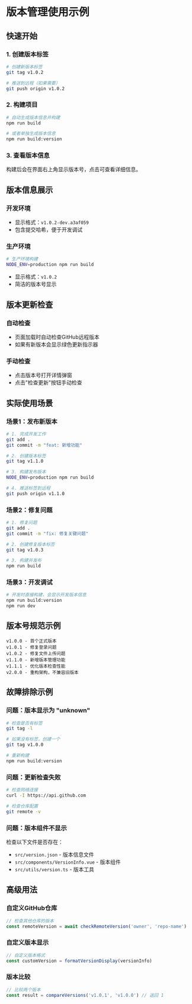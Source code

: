 # 版本管理使用示例

## 快速开始

### 1. 创建版本标签
```bash
# 创建新版本标签
git tag v1.0.2

# 推送到远程（如果需要）
git push origin v1.0.2
```

### 2. 构建项目
```bash
# 自动生成版本信息并构建
npm run build

# 或者单独生成版本信息
npm run build:version
```

### 3. 查看版本信息
构建后会在界面右上角显示版本号，点击可查看详细信息。

## 版本信息展示

### 开发环境
- 显示格式：`v1.0.2-dev.a3af059`
- 包含提交哈希，便于开发调试

### 生产环境
```bash
# 生产环境构建
NODE_ENV=production npm run build
```
- 显示格式：`v1.0.2`
- 简洁的版本号显示

## 版本更新检查

### 自动检查
- 页面加载时自动检查GitHub远程版本
- 如果有新版本会显示绿色更新指示器

### 手动检查
- 点击版本号打开详情弹窗
- 点击"检查更新"按钮手动检查

## 实际使用场景

### 场景1：发布新版本
```bash
# 1. 完成开发工作
git add .
git commit -m "feat: 新增功能"

# 2. 创建版本标签
git tag v1.1.0

# 3. 构建发布版本
NODE_ENV=production npm run build

# 4. 推送标签到远程
git push origin v1.1.0
```

### 场景2：修复问题
```bash
# 1. 修复问题
git add .
git commit -m "fix: 修复关键问题"

# 2. 创建修复版本标签
git tag v1.0.3

# 3. 构建并发布
npm run build
```

### 场景3：开发调试
```bash
# 开发时直接构建，会显示开发版本信息
npm run build:version
npm run dev
```

## 版本号规范示例

```
v1.0.0 - 首个正式版本
v1.0.1 - 修复登录问题
v1.0.2 - 修复文件上传问题
v1.1.0 - 新增版本管理功能
v1.1.1 - 优化版本检查性能
v2.0.0 - 重构架构，不兼容旧版本
```

## 故障排除示例

### 问题：版本显示为 "unknown"
```bash
# 检查是否有标签
git tag -l

# 如果没有标签，创建一个
git tag v1.0.0

# 重新构建
npm run build:version
```

### 问题：更新检查失败
```bash
# 检查网络连接
curl -I https://api.github.com

# 检查仓库配置
git remote -v
```

### 问题：版本组件不显示
检查以下文件是否存在：
- `src/version.json` - 版本信息文件
- `src/components/VersionInfo.vue` - 版本组件
- `src/utils/version.ts` - 版本工具

## 高级用法

### 自定义GitHub仓库
```typescript
// 检查其他仓库的版本
const remoteVersion = await checkRemoteVersion('owner', 'repo-name')
```

### 自定义版本显示
```typescript
// 自定义版本格式
const customVersion = formatVersionDisplay(versionInfo)
```

### 版本比较
```typescript
// 比较两个版本
const result = compareVersions('v1.0.1', 'v1.0.0') // 返回 1
```

